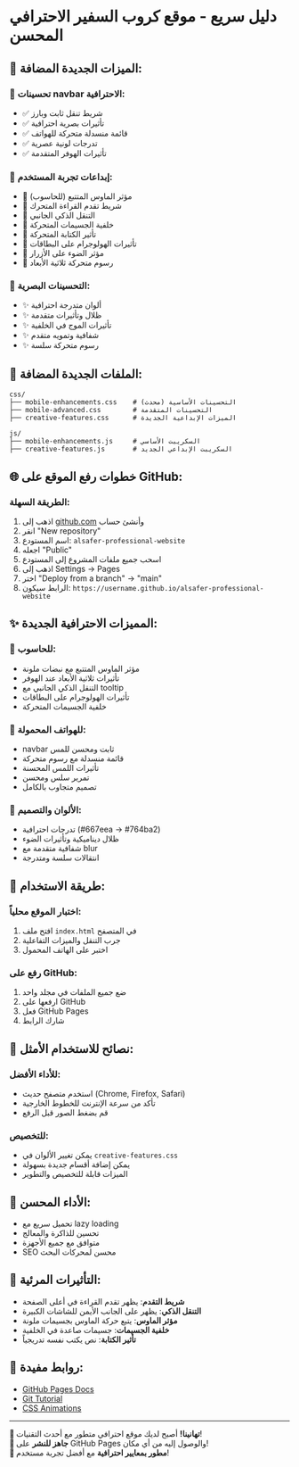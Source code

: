 # دليل سريع - موقع كروب السفير الاحترافي المحسن

## 🚀 الميزات الجديدة المضافة:

### 📱 **تحسينات navbar الاحترافية:**
- ✅ شريط تنقل ثابت وبارز
- ✅ تأثيرات بصرية احترافية
- ✅ قائمة منسدلة متحركة للهواتف
- ✅ تدرجات لونية عصرية
- ✅ تأثيرات الهوفر المتقدمة

### 🎨 **إبداعات تجربة المستخدم:**
- 🌟 مؤثر الماوس المتتبع (للحاسوب)
- 🌟 شريط تقدم القراءة المتحرك
- 🌟 التنقل الذكي الجانبي
- 🌟 خلفية الجسيمات المتحركة
- 🌟 تأثير الكتابة المتحركة
- 🌟 تأثيرات الهولوجرام على البطاقات
- 🌟 مؤثر الضوء على الأزرار
- 🌟 رسوم متحركة ثلاثية الأبعاد

### 🎯 **التحسينات البصرية:**
- ✨ ألوان متدرجة احترافية
- ✨ ظلال وتأثيرات متقدمة
- ✨ تأثيرات الموج في الخلفية
- ✨ شفافية وتمويه متقدم
- ✨ رسوم متحركة سلسة

## 📂 **الملفات الجديدة المضافة:**
```
css/
├── mobile-enhancements.css    # التحسينات الأساسية (محدث)
├── mobile-advanced.css        # التحسينات المتقدمة
├── creative-features.css      # الميزات الإبداعية الجديدة

js/
├── mobile-enhancements.js     # السكريبت الأساسي
├── creative-features.js       # السكريبت الإبداعي الجديد
```

## 🌐 **خطوات رفع الموقع على GitHub:**

### **الطريقة السهلة:**
1. اذهب إلى [github.com](https://github.com) وأنشئ حساب
2. انقر "New repository"
3. اسم المستودع: `alsafer-professional-website`
4. اجعله "Public"
5. اسحب جميع ملفات المشروع إلى المستودع
6. اذهب إلى Settings → Pages
7. اختر "Deploy from a branch" → "main"
8. الرابط سيكون: `https://username.github.io/alsafer-professional-website`

## ✨ **المميزات الاحترافية الجديدة:**

### 🎪 **للحاسوب:**
- مؤثر الماوس المتتبع مع نبضات ملونة
- تأثيرات ثلاثية الأبعاد عند الهوفر
- التنقل الذكي الجانبي مع tooltip
- تأثيرات الهولوجرام على البطاقات
- خلفية الجسيمات المتحركة

### 📱 **للهواتف المحمولة:**
- navbar ثابت ومحسن للمس
- قائمة منسدلة مع رسوم متحركة
- تأثيرات اللمس المحسنة
- تمرير سلس ومحسن
- تصميم متجاوب بالكامل

### 🌈 **الألوان والتصميم:**
- تدرجات احترافية (#667eea → #764ba2)
- ظلال ديناميكية وتأثيرات الضوء
- شفافية متقدمة مع blur
- انتقالات سلسة ومتدرجة

## 🔧 **طريقة الاستخدام:**

### **اختبار الموقع محلياً:**
1. افتح ملف `index.html` في المتصفح
2. جرب التنقل والميزات التفاعلية
3. اختبر على الهاتف المحمول

### **رفع على GitHub:**
1. ضع جميع الملفات في مجلد واحد
2. ارفعها على GitHub
3. فعل GitHub Pages
4. شارك الرابط

## 🎯 **نصائح للاستخدام الأمثل:**

### **للأداء الأفضل:**
- استخدم متصفح حديث (Chrome, Firefox, Safari)
- تأكد من سرعة الإنترنت للخطوط الخارجية
- قم بضغط الصور قبل الرفع

### **للتخصيص:**
- يمكن تغيير الألوان في `creative-features.css`
- يمكن إضافة أقسام جديدة بسهولة
- الميزات قابلة للتخصيص والتطوير

## 🚀 **الأداء المحسن:**
- تحميل سريع مع lazy loading
- تحسين للذاكرة والمعالج
- متوافق مع جميع الأجهزة
- SEO محسن لمحركات البحث

## 🎨 **التأثيرات المرئية:**
- **شريط التقدم**: يظهر تقدم القراءة في أعلى الصفحة
- **التنقل الذكي**: يظهر على الجانب الأيمن للشاشات الكبيرة
- **مؤثر الماوس**: يتبع حركة الماوس بجسيمات ملونة
- **خلفية الجسيمات**: جسيمات صاعدة في الخلفية
- **تأثير الكتابة**: نص يكتب نفسه تدريجياً

## 🔗 **روابط مفيدة:**
- [GitHub Pages Docs](https://pages.github.com/)
- [Git Tutorial](https://git-scm.com/docs/gittutorial)
- [CSS Animations](https://developer.mozilla.org/en-US/docs/Web/CSS/CSS_Animations)

---
**🎊 تهانينا!** أصبح لديك موقع احترافي متطور مع أحدث التقنيات!  
**📱 جاهز للنشر** على GitHub Pages والوصول إليه من أي مكان!  
**🌟 مطور بمعايير احترافية** مع أفضل تجربة مستخدم!
